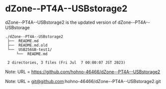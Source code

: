 # dZone--PT4A--USBstorage2

dZone--PT4A--USBstorage2 is the updated version of dZone--PT4A--USBstorage 

    ./dZone--PT4A--USBstorage2
     ├──  README.md
     ├──  README.md.old
     └──  USB256GB-test1/
         └──  README.md
     
     2 directories, 3 files (Fri Jul  7 00:00:07 JST 2023)


Note: URL = https://github.com/hohno-46466/dZone--PT4A--USBstorage2

Note: URL = git@github.com:hohno-46466/dZone--PT4A--USBstorage2.git
